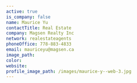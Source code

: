 ```yaml
---
active: true
is_company: false
name: Maurice Yu
contactTitle: Real Estate
company: Magsen Realty Inc
network: realestateagents
phoneOffice: 778-883-4833
email: mauriceyu@magsen.ca
image_path:
color:
website:
profile_image_path: /images/maurice-y--web-3.jpg
---
```



